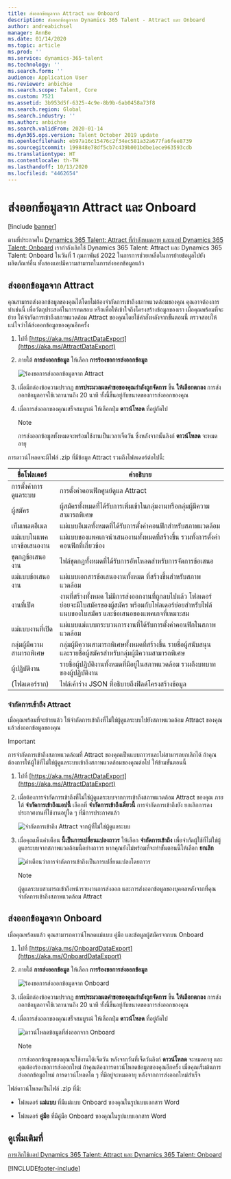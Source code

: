 ```yaml
---
title: ส่งออกข้อมูลจาก Attract และ Onboard
description: ส่งออกข้อมูลจาก Dynamics 365 Talent - Attract และ Onboard
author: andreabichsel
manager: AnnBe
ms.date: 01/14/2020
ms.topic: article
ms.prod: ''
ms.service: dynamics-365-talent
ms.technology: ''
ms.search.form: ''
audience: Application User
ms.reviewer: anbichse
ms.search.scope: Talent, Core
ms.custom: 7521
ms.assetid: 3b953d5f-6325-4c9e-8b9b-6ab0458a73f8
ms.search.region: Global
ms.search.industry: ''
ms.author: anbichse
ms.search.validFrom: 2020-01-14
ms.dyn365.ops.version: Talent October 2019 update
ms.openlocfilehash: eb97a16c15476c2f34ec581a32a677fa6fee8739
ms.sourcegitcommit: 199848e78df5cb7c439b001bdbe1ece963593cdb
ms.translationtype: HT
ms.contentlocale: th-TH
ms.lasthandoff: 10/13/2020
ms.locfileid: "4462654"
---
```

# <a name="export-data-from-attract-and-onboard"></a>ส่งออกข้อมูลจาก Attract และ Onboard

[!include [banner](includes/banner.md)]

ตามที่ประกาศใน [Dynamics 365 Talent: Attract ที่กำลังหมดอายุ และแอป Dynamics 365 Talent: Onboard](https://community.dynamics.com/365/talent/b/dynamics365fortalent/posts/retiring-dynamics-365-talent-attract-and-onboard-apps) เรากำลังเลิกใช้ Dynamics 365 Talent: Attract และ Dynamics 365 Talent: Onboard ในวันที่ 1 กุมภาพันธ์ 2022 ในการการช่วยเหลือในการย้ายข้อมูลไปยังผลิตภัณฑ์อื่น ทั้งสองแอปมีความสามารถในการส่งออกข้อมูลแล้ว

## <a name="export-data-from-attract"></a>ส่งออกข้อมูลจาก Attract

คุณสามารถส่งออกข้อมูลของคุณได้โดยไม่ต้องจำกัดการเข้าถึงสภาพแวดล้อมของคุณ คุณอาจต้องการทำเช่นนี้ เพื่อวัตถุประสงค์ในการทดสอบ หรือเพื่อให้เข้าใจถึงโครงสร้างข้อมูลของเรา เมื่อคุณพร้อมที่จะย้าย ให้จำกัดการเข้าถึงสภาพแวดล้อม Attract ของคุณโดยใช้คำสั่งหลังจากขั้นตอนนี้ ตรวจสอบให้แน่ใจว่าได้ส่งออกข้อมูลของคุณอีกครั้ง 

1. ไปที่ [https://aka.ms/AttractDataExport](https://aka.ms/AttractDataExport)

2. ภายใต้ **การส่งออกข้อมูล** ให้เลือก **การร้องขอการส่งออกข้อมูล**

   ![[ร้องขอการส่งออกข้อมูลจาก Attract](./media/attract-onboard-export-data-attract-request.png)](./media/attract-onboard-export-data-attract-request.png)

3. เมื่อมีกล่องข้อความปรากฏ **การประมวลผลคำขอของคุณกำลังถูกจัดการ** ขึ้น **ให้เลือกตกลง** การส่งออกข้อมูลอาจใช้เวลานานถึง 20 นาที ทั้งนี้ขึ้นอยู่กับขนาดของการส่งออกของคุณ

4. เมื่อการส่งออกของคุณเสร็จสมบูรณ์ ให้เลือกปุ่ม **ดาวน์โหลด** ที่อยู่ถัดไป 

   >[!NOTE]
   >การส่งออกข้อมูลทั้งหมดจะพร้อมใช้งานเป็นเวลาเจ็ดวัน ซึ่งหลังจากนั้นลิงก์ **ดาวน์โหลด** จะหมดอายุ</br>
   
การดาวน์โหลดจะมีไฟล์ .zip ที่มีข้อมูล Attract รวมถึงโฟลเดอร์ต่อไปนี้:

| ชื่อโฟลเดอร์ | คำอธิบาย |
| --- | --- |
| การตั้งค่าการดูแลระบบ | การตั้งค่าคอนฟิกศูนย์ดูแล Attract |
| ผู้สมัคร | ผู้สมัครทั้งหมดที่ได้รับการเพิ่มเข้าในกลุ่มงานหรือกลุ่มผู้มีความสามารถพิเศษ |
| เท็มเพลตอีเมล | แม่แบบอีเมลทั้งหมดที่ได้รับการตั้งค่าคอนฟิกสำหรับสภาพแวดล้อม |
| แม่แบบในแพคเกจข้อเสนองาน | แม่แบบของแพคเกจนำเสนองานทั้งหมดที่สร้างขึ้น รวมทั้งการตั้งค่าคอนฟิกที่เกี่ยวข้อง |
| ชุดกฎข้อเสนองาน |  ไฟล์ชุดกฎทั้งหมดที่ได้รับการอัพโหลดสำหรับการจัดการข้อเสนอ |
| แม่แบบข้อเสนองาน | แม่แบบเอกสารข้อเสนองานทั้งหมด ที่สร้างขึ้นสำหรับสภาพแวดล้อม |
| งานที่เปิด | งานที่สร้างทั้งหมด ไม่มีการส่งออกงานที่ถูกลบไปแล้ว โฟลเดอร์ย่อยจะมีใบสมัครของผู้สมัคร พร้อมกับโฟลเดอร์ย่อยสำหรับไฟล์แนบของใบสมัคร และข้อเสนอของแพคเกจที่เหมาะสม |
| แม่แบบงานที่เปิด | แม่แบบแม่แบบกระบวนการงานที่ได้รับการตั้งค่าคอนฟิกในสภาพแวดล้อม |
| กลุ่มผู้มีความสามารถพิเศษ | กลุ่มผู้มีความสามารถพิเศษทั้งหมดที่สร้างขึ้น รายชื่อผู้สนับสนุน และรายชื่อผู้สมัครสำหรับกลุ่มผู้มีความสามารถพิเศษ |
| ผู้ปฏิบัติงาน | รายชื่อผู้ปฏิบัติงานทั้งหมดที่มีอยู่ในสภาพแวดล้อม รวมถึงบทบาทของผู้ปฏิบัติงาน |
| (โฟลเดอร์ราก) | ไฟล์เค้าร่าง JSON ที่อธิบายถึงฟิลด์โครงสร้างข้อมูล |

### <a name="restrict-access-to-attract"></a>จำกัดการเข้าถึง Attract

เมื่อคุณพร้อมที่จะย้ายแล้ว ให้จำกัดการเข้าถึงที่ไม่ใช่ผู้ดูแลระบบไปยังสภาพแวดล้อม Attract ของคุณ แล้วส่งออกข้อมูลของคุณ

>[!IMPORTANT]
>การจำกัดการเข้าถึงสภาพแวดล้อมที่ Attract ของคุณเป็นแบบถาวรและไม่สามารถยกเลิกได้ ถ้าคุณต้องการให้ผู้ใช้ที่ไม่ใช่ผู้ดูแลระบบเข้าถึงสภาพแวดล้อมของคุณต่อไป ให้ข้ามขั้นตอนนี้

1. ไปที่ [https://aka.ms/AttractDataExport](https://aka.ms/AttractDataExport)

2. เมื่อต้องการจำกัดการเข้าถึงที่ไม่ใช่ผู้ดูแลระบบจากการเข้าถึงสภาพแวดล้อม Attract ของคุณ ภายใต้ **จำกัดการเข้าถึงแอปนี้** เลือกที่ **จำกัดการเข้าถึงเดี๋ยวนี้** การจำกัดการเข้าถึงยัง ยกเลิกการลงประกาศงานที่ใช้งานอยู่ใด ๆ ที่มีการประกาศแล้ว

   ![[จำกัดการเข้าถึง Attract จากผู้ที่ไม่ใช่ผู้ดูแลระบบ](./media/attract-onboard-export-data-attract-restrict-access.png)](./media/attract-onboard-export-data-attract-restrict-access.png)

3. เมื่อคุณเห็นคำเตือน **นี้เป็นการเปลี่ยนแปลงถาวร** ให้เลือก **จำกัดการเข้าถึง** เพื่อจำกัดผู้ใช้ที่ไม่ใช่ผู้ดูแลระบบจากสภาพแวดล้อมนี้อย่างถาวร หากคุณยังไม่พร้อมที่จะทำขั้นตอนนี้ให้เลือก **ยกเลิก**

   ![[คำเตือนว่าการจำกัดการเข้าถึงเป็นการเปลี่ยนแปลงโดยถาวร](./media/attract-onboard-export-data-attract-warning.png)](./media/attract-onboard-export-data-attract-warning.png)

   >[!NOTE]
   >ผู้ดูแลระบบสามารถเข้าถึงหน้ารายงานการส่งออก และการส่งออกข้อมูลของบุคคลหลังจากที่คุณจำกัดการเข้าถึงสภาพแวดล้อม Attract

## <a name="export-data-from-onboard"></a>ส่งออกข้อมูลจาก Onboard

เมื่อคุณพร้อมแล้ว คุณสามารถดาวน์โหลดแม่แบบ คู่มือ และข้อมูลผู้สมัครจากบน Onboard

1. ไปที่ [https://aka.ms/OnboardDataExport](https://aka.ms/OnboardDataExport)

2. ภายใต้ **การส่งออกข้อมูล** ให้เลือก **การร้องขอการส่งออกข้อมูล** 

   ![[ร้องขอการส่งออกข้อมูลจาก Onboard](./media/attract-onboard-export-data-onboard-request.png)](./media/attract-onboard-export-data-onboard-request.png)

3. เมื่อมีกล่องข้อความปรากฏ **การประมวลผลคำขอของคุณกำลังถูกจัดการ** ขึ้น **ให้เลือกตกลง** การส่งออกข้อมูลอาจใช้เวลานานถึง 20 นาที ทั้งนี้ขึ้นอยู่กับขนาดของการส่งออกของคุณ

4. เมื่อการส่งออกของคุณเสร็จสมบูรณ์ ให้เลือกปุ่ม **ดาวน์โหลด** ที่อยู่ถัดไป 

   ![[ดาวน์โหลดข้อมูลที่ส่งออกจาก Onboard](./media/attract-onboard-export-data-onboard-download.png)](./media/attract-onboard-export-data-onboard-download.png)

   >[!NOTE]
   >การส่งออกข้อมูลของคุณจะใช้งานได้เจ็ดวัน หลังจากวันที่เจ็ดวันลิงก์ **ดาวน์โหลด** จะหมดอายุ และคุณต้องร้องขอการส่งออกใหม่ ถ้าคุณต้องการดาวน์โหลดข้อมูลของคุณอีกครั้ง เมื่อคุณเริ่มต้นการส่งออกข้อมูลใหม่ การดาวน์โหลดใด ๆ ที่มีอยู่จะหมดอายุ หลังจากการส่งออกใหม่สำเร็จ

ไฟล์ดาวน์โหลดเป็นไฟล์ .zip ที่มี:

- โฟลเดอร์ **แม่แบบ** ที่มีแม่แบบ Onboard ของคุณในรูปแบบเอกสาร Word

- โฟลเดอร์ **คู่มือ** ที่มีคู่มือ Onboard ของคุณในรูปแบบเอกสาร Word

## <a name="see-also"></a>ดูเพิ่มเติมที่

[การเลิกใช้แอป Dynamics 365 Talent: Attract และ Dynamics 365 Talent: Onboard](https://community.dynamics.com/365/talent/b/dynamics365fortalent/posts/retiring-dynamics-365-talent-attract-and-onboard-apps)

[!INCLUDE[footer-include](../includes/footer-banner.md)]
